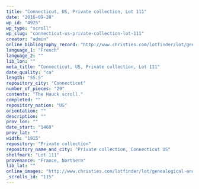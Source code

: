 ```yaml
---
title: "Connecticut, US, Private collection, Lot 111"
date: "2016-09-28"
wp_id: "4925"
wp_type: "scroll"
wp_slug: "connecticut-us-private-collection-lot-111"
creator: "admin"
online_bibliography_record: "http://www.christies.com/lotfinder/lot/genealogical-and-chronicle-roll-in-french-illuminated-4747467-details.aspx?from=salesummary&intObjectID=4747467&sid=82cace2d-04fa-4211-bb8a-2f25c895195b"
language_1: "French"
language_2: ""
lib_lon: ""
meta_title: "Connecticut, US, Private collection, Lot 111"
date_quality: "ca"
length: "55.5"
repository_city: "Connecticut"
number_of_pieces: "29"
contents: "The Hauck scroll."
completed: ""
repository_nation: "US"
orientation: ""
description: ""
prov_lon: ""
date_start: "1460"
prov_lat: ""
width: "1915"
repository: "Private collection"
repository_name_and_city: "Private collection, Connecticut US"
shelfmark: "Lot 111"
provenance: "France, Northern"
lib_lat: ""
online_images: "http://www.christies.com/lotfinder/lot/genealogical-and-chronicle-roll-in-french-illuminated-4747467-details.aspx?from=salesummary&intObjectID=4747467&sid=82cace2d-04fa-4211-bb8a-2f25c895195b"
_scrolls_id: "115"
---
```



